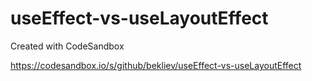 # useEffect-vs-useLayoutEffect
Created with CodeSandbox

https://codesandbox.io/s/github/bekliev/useEffect-vs-useLayoutEffect
